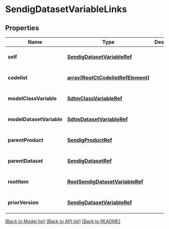 # SendigDatasetVariableLinks

## Properties
Name | Type | Description | Notes
------------ | ------------- | ------------- | -------------
**self** | [**SendigDatasetVariableRef**](SendigDatasetVariableRef.md) |  | [optional] [default to null]
**codelist** | [**array[RootCtCodelistRefElement]**](RootCtCodelistRefElement.md) |  | [optional] [default to null]
**modelClassVariable** | [**SdtmClassVariableRef**](SdtmClassVariableRef.md) |  | [optional] [default to null]
**modelDatasetVariable** | [**SdtmDatasetVariableRef**](SdtmDatasetVariableRef.md) |  | [optional] [default to null]
**parentProduct** | [**SendigProductRef**](SendigProductRef.md) |  | [optional] [default to null]
**parentDataset** | [**SendigDatasetRef**](SendigDatasetRef.md) |  | [optional] [default to null]
**rootItem** | [**RootSendigDatasetVariableRef**](RootSendigDatasetVariableRef.md) |  | [optional] [default to null]
**priorVersion** | [**SendigDatasetVariableRef**](SendigDatasetVariableRef.md) |  | [optional] [default to null]

[[Back to Model list]](../README.md#documentation-for-models) [[Back to API list]](../README.md#documentation-for-api-endpoints) [[Back to README]](../README.md)


